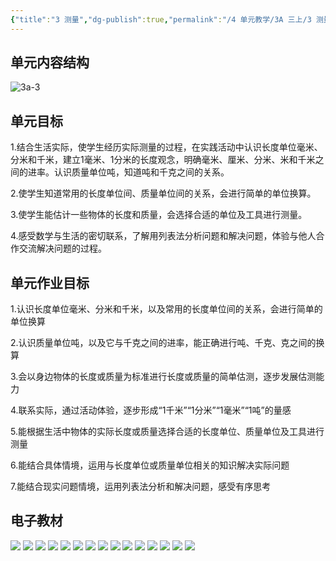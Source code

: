 ```yaml
---
{"title":"3 测量","dg-publish":true,"permalink":"/4 单元教学/3A 三上/3 测量/","dgPassFrontmatter":true,"noteIcon":""}
---
```



## 单元内容结构

![3a-3](https://r2.edui123.com/2023/05/3a-3.png)

## 单元目标

1.结合生活实际，使学生经历实际测量的过程，在实践活动中认识长度单位毫米、分米和千米，建立1毫米、1分米的长度观念，明确毫米、厘米、分米、米和千米之间的进率。认识质量单位吨，知道吨和千克之间的关系。

2.使学生知道常用的长度单位间、质量单位间的关系，会进行简单的单位换算。

3.使学生能估计一些物体的长度和质量，会选择合适的单位及工具进行测量。

4.感受数学与生活的密切联系，了解用列表法分析问题和解决问题，体验与他人合作交流解决问题的过程。

## 单元作业目标

1.认识长度单位毫米、分米和千米，以及常用的长度单位间的关系，会进行简单的单位换算

2.认识质量单位吨，以及它与千克之间的进率，能正确进行吨、千克、克之间的换算

3.会以身边物体的长度或质量为标准进行长度或质量的简单估测，逐步发展估测能力

4.联系实际，通过活动体验，逐步形成“1千米”“1分米”“1毫米”“1吨”的量感

5.能根据生活中物体的实际长度或质量选择合适的长度单位、质量单位及工具进行测量

6.能结合具体情境，运用与长度单位或质量单位相关的知识解决实际问题

7.能结合现实问题情境，运用列表法分析和解决问题，感受有序思考


## 电子教材

<p class="grid-4">
	<img loading="lazy" decoding="async" src="https://book.pep.com.cn/1221001301141/files/mobile/27.jpg">
	<img loading="lazy" decoding="async" src="https://book.pep.com.cn/1221001301141/files/mobile/28.jpg">
	<img loading="lazy" decoding="async" src="https://book.pep.com.cn/1221001301141/files/mobile/29.jpg">
	<img loading="lazy" decoding="async" src="https://book.pep.com.cn/1221001301141/files/mobile/30.jpg">
	<img loading="lazy" decoding="async" src="https://book.pep.com.cn/1221001301141/files/mobile/31.jpg">
	<img loading="lazy" decoding="async" src="https://book.pep.com.cn/1221001301141/files/mobile/32.jpg">
	<img loading="lazy" decoding="async" src="https://book.pep.com.cn/1221001301141/files/mobile/33.jpg">
	<img loading="lazy" decoding="async" src="https://book.pep.com.cn/1221001301141/files/mobile/34.jpg">
	<img loading="lazy" decoding="async" src="https://book.pep.com.cn/1221001301141/files/mobile/35.jpg">
	<img loading="lazy" decoding="async" src="https://book.pep.com.cn/1221001301141/files/mobile/36.jpg">
	<img loading="lazy" decoding="async" src="https://book.pep.com.cn/1221001301141/files/mobile/37.jpg">
	<img loading="lazy" decoding="async" src="https://book.pep.com.cn/1221001301141/files/mobile/38.jpg">
	<img loading="lazy" decoding="async" src="https://book.pep.com.cn/1221001301141/files/mobile/39.jpg">
	<img loading="lazy" decoding="async" src="https://book.pep.com.cn/1221001301141/files/mobile/40.jpg">
	<img loading="lazy" decoding="async" src="https://book.pep.com.cn/1221001301141/files/mobile/41.jpg">
</p>